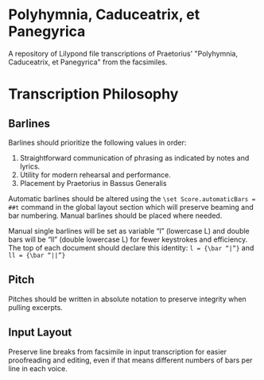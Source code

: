 # Polyhymnia, Caduceatrix, et Panegyrica
A repository of Lilypond file transcriptions of Praetorius' "Polyhymnia, Caduceatrix, et Panegyrica" from the facsimiles.

# Transcription Philosophy
## Barlines
Barlines should prioritize the following values in order:
1. Straightforward communication of phrasing as indicated by notes and lyrics.
2. Utility for modern rehearsal and performance.
3. Placement by Praetorius in Bassus Generalis

Automatic barlines should be altered using the `\set Score.automaticBars = ##t` command in the global layout section which will preserve beaming and bar numbering. Manual barlines should be placed where needed.

Manual single barlines will be set as variable “l” (lowercase L) and double bars will be “ll” (double lowercase L) for fewer keystrokes and efficiency.
The top of each document should declare this identity: `l = {\bar “|”}` and `ll = {\bar “||”}`

## Pitch
Pitches should be written in absolute notation to preserve integrity when pulling excerpts.

## Input Layout
Preserve line breaks from facsimile in input transcription for easier proofreading and editing, even if that means different numbers of bars per line in each voice.
